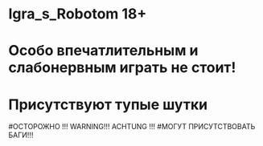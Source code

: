 # Igra_s_Robotom 18+
# Особо впечатлительным и слабонервным играть не стоит!
# Присутствуют тупые шутки
#ОСТОРОЖНО !!! WARNING!!! ACHTUNG !!!
#МОГУТ ПРИСУТСТВОВАТЬ БАГИ!!!
